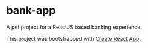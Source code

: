 # bank-app

A pet project for a ReactJS based banking experience.

This project was bootstrapped with [Create React App](https://github.com/facebook/create-react-app).